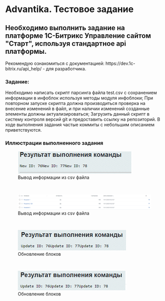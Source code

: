 <h1>Advantika. Тестовое задание</h1>

<h2>Необходимо выполнить задание на платформе 1С-Битрикс Управление сайтом "Старт", используя стандартное api платформы.</h2>

<p>Рекомендую ознакомиться с документацией: https://dev.1c-bitrix.ru/api_help/ - для разработчика.</p>

<h3>Задание:</h3>
<p>
Необходимо написать скрипт парсинга файла test.csv с сохранением информации в инфоблок используя методы модуля инфоблоки;
При повторном запуске скрипта должна производиться проверка на внесение изменений в файл, и при наличии изменений созданные элементы должны актуализироваться;
Загрузить данный скрипт в систему контроля версий git и предоставить ссылку на репозиторий.
В ходе выполнения задания частые коммиты с небольшим описанием приветствуются.
</p>

<h3>Иллюстрации выполненного задания</h3>

<figure>
  <img src='./assets/1.png' alr='Работа скрипта' />
 <figcaption>Вывод информации из csv файла</figcaption>
</figure>
<br>
<figure>
  <img src='./assets/2.png' alr='Работа скрипта' />
 <figcaption>Вывод информации из csv файла</figcaption>
</figure>
<br>
<figure>
  <img src='./assets/3.png' alr='Работа скрипта' />
 <figcaption>Обновление блоков</figcaption>
</figure>
<br>
<figure>
  <img src='./assets/4.png' alr='Работа скрипта' />
 <figcaption>Обновление блоков</figcaption>
</figure>

